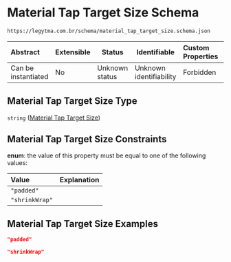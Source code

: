# Material Tap Target Size Schema

```txt
https://legytma.com.br/schema/material_tap_target_size.schema.json
```




| Abstract            | Extensible | Status         | Identifiable            | Custom Properties | Additional Properties | Access Restrictions | Defined In                                                                                                    |
| :------------------ | ---------- | -------------- | ----------------------- | :---------------- | --------------------- | ------------------- | ------------------------------------------------------------------------------------------------------------- |
| Can be instantiated | No         | Unknown status | Unknown identifiability | Forbidden         | Allowed               | none                | [material_tap_target_size.schema.json](../schema/material_tap_target_size.schema.json) |

## Material Tap Target Size Type

`string` ([Material Tap Target Size](material_tap_target_size.md))

## Material Tap Target Size Constraints

**enum**: the value of this property must be equal to one of the following values:

| Value          | Explanation |
| :------------- | ----------- |
| `"padded"`     |             |
| `"shrinkWrap"` |             |

## Material Tap Target Size Examples

```json
"padded"
```

```json
"shrinkWrap"
```
